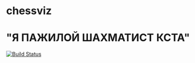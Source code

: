 # chessviz
# "Я ПАЖИЛОЙ ШАХМАТИСТ КСТА"
[![Build Status](https://travis-ci.com/ChtobiUchitsyaNadoBitProfi/chessviz.svg?branch=master)](https://travis-ci.com/ChtobiUchitsyaNadoBitProfi/chessviz)
